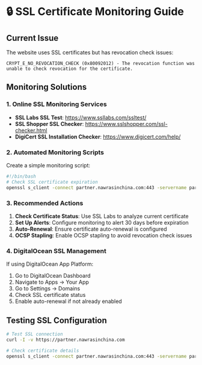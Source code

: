 # 🔒 SSL Certificate Monitoring Guide

## Current Issue
The website uses SSL certificates but has revocation check issues:
```
CRYPT_E_NO_REVOCATION_CHECK (0x80092012) - The revocation function was unable to check revocation for the certificate.
```

## Monitoring Solutions

### 1. Online SSL Monitoring Services
- **SSL Labs SSL Test**: https://www.ssllabs.com/ssltest/
- **SSL Shopper SSL Checker**: https://www.sslshopper.com/ssl-checker.html
- **DigiCert SSL Installation Checker**: https://www.digicert.com/help/

### 2. Automated Monitoring Scripts
Create a simple monitoring script:
```bash
#!/bin/bash
# Check SSL certificate expiration
openssl s_client -connect partner.nawrasinchina.com:443 -servername partner.nawrasinchina.com 2>/dev/null | openssl x509 -noout -dates
```

### 3. Recommended Actions
1. **Check Certificate Status**: Use SSL Labs to analyze current certificate
2. **Set Up Alerts**: Configure monitoring to alert 30 days before expiration
3. **Auto-Renewal**: Ensure certificate auto-renewal is configured
4. **OCSP Stapling**: Enable OCSP stapling to avoid revocation check issues

### 4. DigitalOcean SSL Management
If using DigitalOcean App Platform:
1. Go to DigitalOcean Dashboard
2. Navigate to Apps → Your App
3. Go to Settings → Domains
4. Check SSL certificate status
5. Enable auto-renewal if not already enabled

## Testing SSL Configuration
```bash
# Test SSL connection
curl -I -v https://partner.nawrasinchina.com

# Check certificate details
openssl s_client -connect partner.nawrasinchina.com:443 -servername partner.nawrasinchina.com
``` 